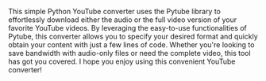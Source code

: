 This simple Python YouTube converter uses the Pytube library to effortlessly download either the audio or the full video version of your favorite YouTube videos. 
By leveraging the easy-to-use functionalities of Pytube, this converter allows you to specify your desired format and quickly obtain your content with just a few lines of code. 
Whether you're looking to save bandwidth with audio-only files or need the complete video, this tool has got you covered. 
I hope you enjoy using this convenient YouTube converter!
